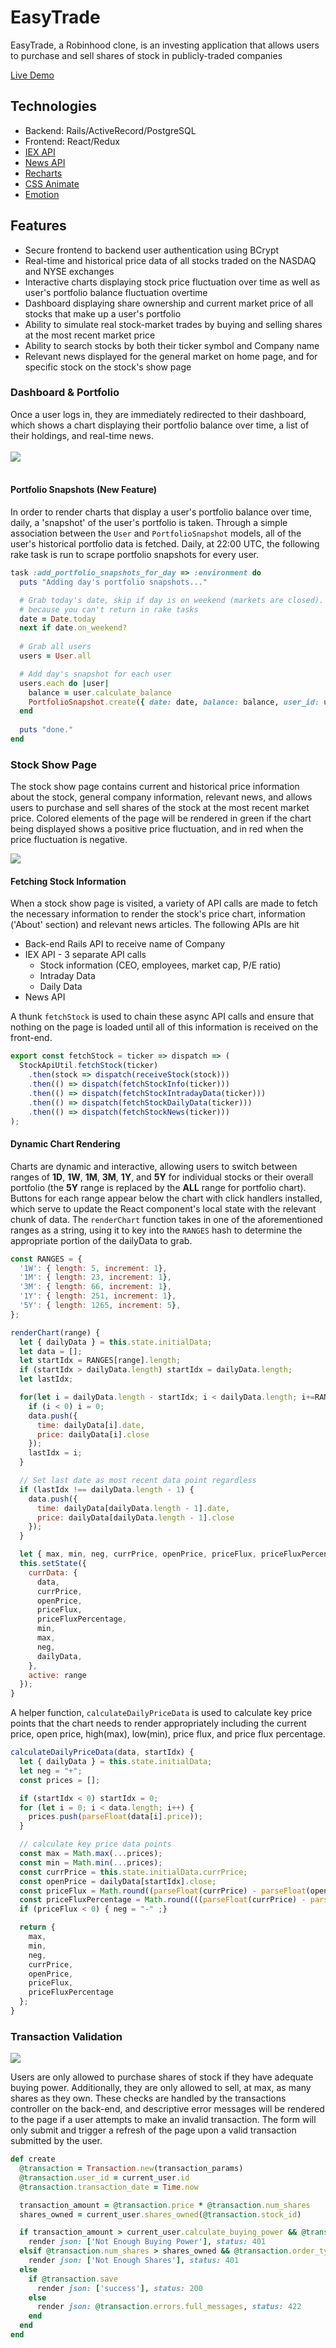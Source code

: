 # EasyTrade

EasyTrade, a Robinhood clone, is an investing application that allows users to purchase and sell shares of stock in publicly-traded companies

[Live Demo](http://easy-trade.us/#/)

## Technologies
* Backend: Rails/ActiveRecord/PostgreSQL
* Frontend: React/Redux
* [IEX API](https://iextrading.com)
* [News API](https://newsapi.org/)
* [Recharts](http://recharts.org/en-US/)
* [CSS Animate](http://animate.css)
* [Emotion](http://emotion.org/)

## Features
* Secure frontend to backend user authentication using BCrypt
* Real-time and historical price data of all stocks traded on the NASDAQ and NYSE exchanges
* Interactive charts displaying stock price fluctuation over time as well as user's portfolio balance fluctuation overtime
* Dashboard displaying share ownership and current market price of all stocks that make up a user's portfolio
* Ability to simulate real stock-market trades by buying and selling shares at the most recent market price
* Ability to search stocks by both their ticker symbol and Company name
* Relevant news displayed for the general market on home page, and for specific stock on the stock's show page

### Dashboard & Portfolio
Once a user logs in, they are immediately redirected to their dashboard, which shows a chart displaying their portfolio balance over time, a list of their holdings, and real-time news.
<br />
<br />
<img src="./app/assets/images/dashboard.gif" align="center" />
<br />
<br />

#### Portfolio Snapshots (**New Feature**)
In order to render charts that display a user's portfolio balance over time, daily, a 'snapshot' of the user's portfolio is taken. Through a simple association between the `User` and `PortfolioSnapshot` models, all of the user's historical portfolio data is fetched. Daily, at 22:00 UTC, the following rake task is run to scrape portfolio snapshots for every user.

```rb
task :add_portfolio_snapshots_for_day => :environment do
  puts "Adding day's portfolio snapshots..."

  # Grab today's date, skip if day is on weekend (markets are closed). Using 'next'
  # because you can't return in rake tasks
  date = Date.today
  next if date.on_weekend?
  
  # Grab all users
  users = User.all

  # Add day's snapshot for each user
  users.each do |user| 
    balance = user.calculate_balance
    PortfolioSnapshot.create({ date: date, balance: balance, user_id: user.id })
  end
  
  puts "done."
end
```

### Stock Show Page
The stock show page contains current and historical price information about the stock, general company information, relevant news, and allows users to purchase and sell shares of the stock at the most recent market price. Colored elements of the page will be rendered in green if the chart being displayed shows a positive price fluctuation, and in red when the price fluctuation is negative.

<img src="./app/assets/images/stock-show.gif" align="center" />

#### Fetching Stock Information
When a stock show page is visited, a variety of API calls are made to fetch the necessary information to render the stock's price chart, information ('About' section) and relevant news articles. The following APIs are hit
* Back-end Rails API to receive name of Company
* IEX API - 3 separate API calls
  * Stock information (CEO, employees, market cap, P/E ratio)
  * Intraday Data
  * Daily Data
* News API

A thunk `fetchStock` is used to chain these async API calls and ensure that nothing on the page is loaded until all of this information is received on the front-end.

```js
export const fetchStock = ticker => dispatch => (
  StockApiUtil.fetchStock(ticker)
    .then(stock => dispatch(receiveStock(stock)))
    .then(() => dispatch(fetchStockInfo(ticker)))
    .then(() => dispatch(fetchStockIntradayData(ticker)))
    .then(() => dispatch(fetchStockDailyData(ticker)))
    .then(() => dispatch(fetchStockNews(ticker)))
);
```

#### Dynamic Chart Rendering
Charts are dynamic and interactive, allowing users to switch between ranges of **1D**, **1W**, **1M**, **3M**, **1Y**, and **5Y** for individual stocks or their overall portfolio (the **5Y** range is replaced by the **ALL** range for portfolio chart). Buttons for each range appear below the chart with click handlers installed, which serve to update the React component's local state with the relevant chunk of data. The `renderChart` function takes in one of the aforementioned ranges as a string, using it to key into the `RANGES` hash to determine the appropriate portion of the dailyData to grab.

```js
const RANGES = {
  '1W': { length: 5, increment: 1},
  '1M': { length: 23, increment: 1},
  '3M': { length: 66, increment: 1},
  '1Y': { length: 251, increment: 1},
  '5Y': { length: 1265, increment: 5},
};
```

```js
renderChart(range) {
  let { dailyData } = this.state.initialData;
  let data = [];
  let startIdx = RANGES[range].length;
  if (startIdx > dailyData.length) startIdx = dailyData.length;
  let lastIdx;

  for(let i = dailyData.length - startIdx; i < dailyData.length; i+=RANGES[range].increment) {
    if (i < 0) i = 0;
    data.push({
      time: dailyData[i].date,
      price: dailyData[i].close
    });
    lastIdx = i;
  }

  // Set last date as most recent data point regardless
  if (lastIdx !== dailyData.length - 1) {
    data.push({
      time: dailyData[dailyData.length - 1].date,
      price: dailyData[dailyData.length - 1].close
    });
  }

  let { max, min, neg, currPrice, openPrice, priceFlux, priceFluxPercentage } = this.calculateDailyPriceData(data, dailyData.length - startIdx - 1);
  this.setState({
    currData: {
      data,
      currPrice,
      openPrice,
      priceFlux,
      priceFluxPercentage,
      min,
      max,
      neg,
      dailyData,
    },
    active: range
  });
}
```

A helper function, `calculateDailyPriceData` is used to calculate key price points that the chart needs to render appropriately including the current price, open price, high(max), low(min), price flux, and price flux percentage.

```js
calculateDailyPriceData(data, startIdx) {
  let { dailyData } = this.state.initialData;
  let neg = "+";
  const prices = [];

  if (startIdx < 0) startIdx = 0;
  for (let i = 0; i < data.length; i++) {
    prices.push(parseFloat(data[i].price));
  }

  // calculate key price data points
  const max = Math.max(...prices);
  const min = Math.min(...prices);
  const currPrice = this.state.initialData.currPrice;
  const openPrice = dailyData[startIdx].close;
  const priceFlux = Math.round((parseFloat(currPrice) - parseFloat(openPrice)) * 100)/100;
  const priceFluxPercentage = Math.round(((parseFloat(currPrice) - parseFloat(openPrice))/parseFloat(openPrice)) * 10000)/100;
  if (priceFlux < 0) { neg = "-" ;}

  return {
    max,
    min,
    neg,
    currPrice,
    openPrice,
    priceFlux,
    priceFluxPercentage
  };
}
```

### Transaction Validation

<img src="./app/assets/images/transaction-handling.gif" align="center" />

Users are only allowed to purchase shares of stock if they have adequate buying power. Additionally, they are only allowed to sell, at max, as many shares as they own. These checks are handled by the transactions controller on the back-end, and descriptive error messages will be rendered to the page if a user attempts to make an invalid transaction. The form will only submit and trigger a refresh of the page upon a valid transaction submitted by the user.

```rb
def create
  @transaction = Transaction.new(transaction_params)
  @transaction.user_id = current_user.id
  @transaction.transaction_date = Time.now

  transaction_amount = @transaction.price * @transaction.num_shares
  shares_owned = current_user.shares_owned(@transaction.stock_id)

  if transaction_amount > current_user.calculate_buying_power && @transaction.order_type == 'buy'
    render json: ['Not Enough Buying Power'], status: 401
  elsif @transaction.num_shares > shares_owned && @transaction.order_type == 'sell'
    render json: ['Not Enough Shares'], status: 401
  else
    if @transaction.save
      render json: ['success'], status: 200
    else
      render json: @transaction.errors.full_messages, status: 422
    end
  end
end
```
